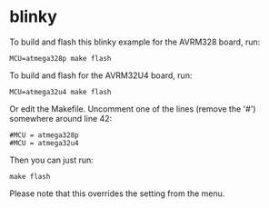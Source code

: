blinky
======

To build and flash this blinky example for the AVRM328 board, run:

	MCU=atmega328p make flash

To build and flash for the AVRM32U4 board, run:

	MCU=atmega32u4 make flash

Or edit the Makefile. Uncomment one of the lines (remove the '#') somewhere around line 42:

	#MCU = atmega328p
	#MCU = atmega32u4

Then you can just run:

	make flash

Please note that this overrides the setting from the menu.
